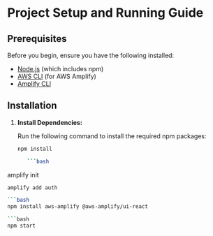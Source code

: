 # Project Setup and Running Guide

## Prerequisites

Before you begin, ensure you have the following installed:
- [Node.js](https://nodejs.org/) (which includes npm)
- [AWS CLI](https://aws.amazon.com/cli/) (for AWS Amplify)
- [Amplify CLI](https://docs.amplify.aws/cli/)

## Installation

1. **Install Dependencies:**

   Run the following command to install the required npm packages:

   ```bash
   npm install
   
      ```bash
amplify init

   ```bash
amplify add auth

   ```bash
npm install aws-amplify @aws-amplify/ui-react

   ```bash
npm start
